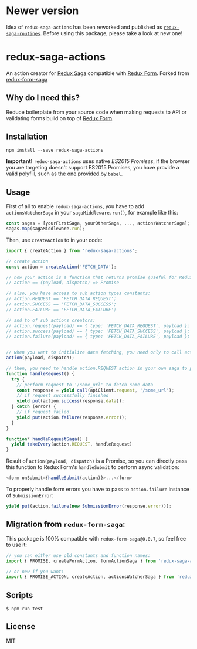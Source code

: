 # Newer version
Idea of `redux-saga-actions` has been reworked and published as [`redux-saga-routines`](https://github.com/afitiskin/redux-saga-routines). Before using this package, please take a look at new one!


# redux-saga-actions
An action creator for [Redux Saga](https://github.com/yelouafi/redux-saga) compatible with [Redux Form](https://github.com/erikras/redux-form). Forked from [redux-form-saga](https://github.com/mhssmnn/redux-form-saga)

## Why do I need this?

Reduce boilerplate from your source code when making requests to API or validating forms build on top of [Redux Form](https://github.com/erikras/redux-form).

## Installation

```javascript
npm install --save redux-saga-actions
```

**Important!** `redux-saga-actions` uses native *ES2015 Promises*, if the browser you are targeting doesn't support ES2015 Promises, you have provide a valid polyfill, such as [the one provided by `babel`](https://cdnjs.cloudflare.com/ajax/libs/babel-polyfill/6.9.1/polyfill.js).

## Usage
First of all to enable `redux-saga-actions`, you have to add `actionsWatcherSaga` in your `sagaMiddleware.run()`, for example like this:
```javascript
const sagas = [yourFirstSaga, yourOtherSaga, ..., actionsWatcherSaga];
sagas.map(sagaMiddleware.run);
```

Then, use `createAction` to in your code:
```javascript
import { createAction } from 'redux-saga-actions';

// create action
const action = createAction('FETCH_DATA');

// now your action is a function that returns promise (useful for Redux Form users)
// action == (payload, dispatch) => Promise

// also, you have access to sub action types constants:
// action.REQUEST == 'FETCH_DATA_REQUEST';
// action.SUCCESS == 'FETCH_DATA_SUCCESS';
// action.FAILURE == 'FETCH_DATA_FAILURE';

// and to of sub actions creators:
// action.request(payload) == { type: 'FETCH_DATA_REQUEST', payload };
// action.success(payload) == { type: 'FETCH_DATA_SUCCESS', payload };
// action.failure(payload) == { type: 'FETCH_DATA_FAILURE', payload };


// when you want to initialize data fetching, you need only to call action:
action(payload, dispatch);

// then, you need to handle action.REQUEST action in your own saga to perform API request:
function handleRequest() {
  try {
    // perform request to '/some_url' to fetch some data
    const response = yield call(apiClient.request, '/some_url');
    // if request successfully finished
    yield put(action.success(response.data));
  } catch (error) {
    // if request failed
    yield put(action.failure(response.error));
  }
}

function* handleRequestSaga() {
  yield takeEvery(action.REQUEST, handleRequest)
}
```


Result of `action(payload, dispatch)` is a Promise, so you can directly pass this function to Redux Form's `handleSubmit` to perform async validation:
```javascript
<form onSubmit={handleSubmit(action)}>...</form>
```

To properly handle form errors you have to pass to `action.failure` instance of `SubmissionError`:
```javascript
yield put(action.failure(new SubmissionError(response.error)));
```


## Migration from `redux-form-saga`:

This package is 100% compatible with `redux-form-saga@0.0.7`, so feel free to use it:
```javascript
// you can either use old constants and function names:
import { PROMISE, createFormAction, formActionSaga } from 'redux-saga-actions';

// or new if you want:
import { PROMISE_ACTION, createAction, actionsWatcherSaga } from 'redux-saga-actions';
```

## Scripts

```
$ npm run test
```

## License

MIT
